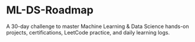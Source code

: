 # ML-DS-Roadmap
A 30-day challenge to master Machine Learning &amp; Data Science hands-on projects, certifications, LeetCode practice, and daily learning logs.
